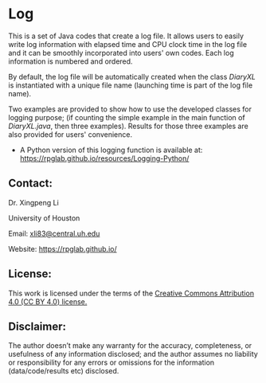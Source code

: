 # Log
This is a set of Java codes that create a log file. It allows users to easily write log information with elapsed time and CPU clock time in the log file and it can be smoothly incorporated into users' own codes. Each log information is numbered and ordered.

By default, the log file will be automatically created when the class *DiaryXL* is instantiated with a unique file name (launching time is part of the log file name).

Two examples are provided to show how to use the developed classes for logging purpose; (if counting the simple example in the main function of *DiaryXL.java*, then three examples). Results for those three examples are also provided for users' convenience.

* A Python version of this logging function is available at: https://rpglab.github.io/resources/Logging-Python/


## Contact:
Dr. Xingpeng Li

University of Houston

Email: xli83@central.uh.edu

Website: <a class="off" href="/"  target="_blank">https://rpglab.github.io/</a>


## License:
This work is licensed under the terms of the <a class="off" href="https://creativecommons.org/licenses/by/4.0/"  target="_blank">Creative Commons Attribution 4.0 (CC BY 4.0) license.</a>


## Disclaimer:
The author doesn’t make any warranty for the accuracy, completeness, or usefulness of any information disclosed; and the author assumes no liability or responsibility for any errors or omissions for the information (data/code/results etc) disclosed.

